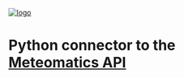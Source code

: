 [![logo](http://www.meteomatics.com/s/de_DE/5639/a252d7f5e75d7a8bf7047b4b2c92f71a56a8f048.29/2.6.1/_/download/resources/com.meteomatics.confluence.website-plugin:meteomatics-website-theme/images/meteomatics-logo.png)](http://www.meteomatics.com)

Python connector to the [Meteomatics API](http://api.meteomatics.com/Overview.html)
===================================================================================